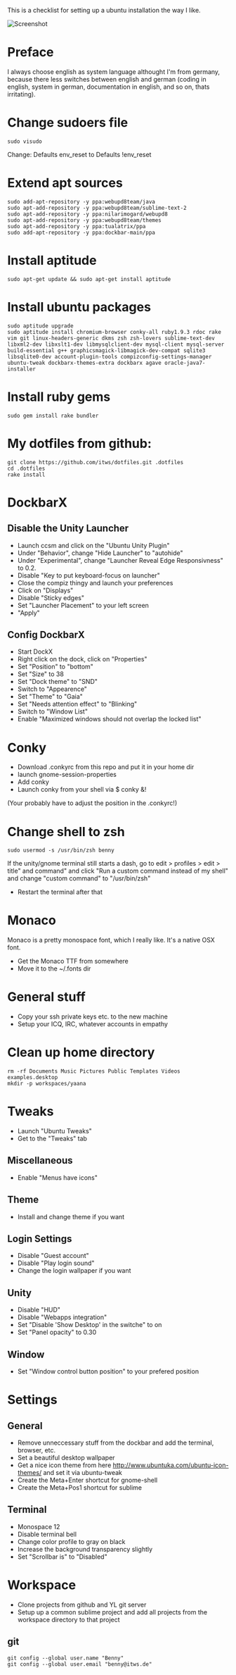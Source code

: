 This is a checklist for setting up a ubuntu installation the way I like.

![Screenshot](https://raw.github.com/phortx/Ubuntu-Setup-Checklist/master/screenshot.png)


# Preface
I always choose english as system language althought I'm from germany, because there less switches between english and german (coding in english, system in german, documentation in english, and so on, thats irritating).



# Change sudoers file
    sudo visudo

Change:
    Defaults    env_reset
to
    Defaults    !env_reset



# Extend apt sources
    sudo add-apt-repository -y ppa:webupd8team/java
    sudo apt-add-repository -y ppa:webupd8team/sublime-text-2
    sudo apt-add-repository -y ppa:nilarimogard/webupd8
    sudo apt-add-repository -y ppa:webupd8team/themes
    sudo apt-add-repository -y ppa:tualatrix/ppa
    sudo add-apt-repository -y ppa:dockbar-main/ppa



# Install aptitude
    sudo apt-get update && sudo apt-get install aptitude



# Install ubuntu packages
    sudo aptitude upgrade
    sudo aptitude install chromium-browser conky-all ruby1.9.3 rdoc rake vim git linux-headers-generic dkms zsh zsh-lovers sublime-text-dev libxml2-dev libxslt1-dev libmysqlclient-dev mysql-client mysql-server build-essential g++ graphicsmagick-libmagick-dev-compat sqlite3 libsqlite0-dev account-plugin-tools compizconfig-settings-manager ubuntu-tweak dockbarx-themes-extra dockbarx agave oracle-java7-installer



# Install ruby gems
    sudo gem install rake bundler



# My dotfiles from github:
    git clone https://github.com/itws/dotfiles.git .dotfiles
    cd .dotfiles
    rake install


# DockbarX
## Disable the Unity Launcher
- Launch ccsm and click on the "Ubuntu Unity Plugin"
- Under "Behavior", change "Hide Launcher" to "autohide"
- Under "Experimental", change "Launcher Reveal Edge Responsivness" to 0.2.
- Disable "Key to put keyboard-focus on launcher"
- Close the compiz thingy and launch your preferences
- Click on "Displays"
- Disable "Sticky edges"
- Set "Launcher Placement" to your left screen
- "Apply"


## Config DockbarX
- Start DockX
- Right click on the dock, click on "Properties"
- Set "Position" to "bottom"
- Set "Size" to 38
- Set "Dock theme" to "SND"
- Switch to "Appearence"
- Set "Theme" to "Gaia"
- Set "Needs attention effect" to "Blinking"
- Switch to "Window List"
- Enable "Maximized windows should not overlap the locked list"



# Conky
- Download .conkyrc from this repo and put it in your home dir
- launch gnome-session-properties
- Add conky
- Launch conky from your shell via $ conky &!

(Your probably have to adjust the position in the .conkyrc!)


# Change shell to zsh
    sudo usermod -s /usr/bin/zsh benny

If the unity/gnome terminal still starts a dash, go to edit > profiles > edit > title" and command" and click "Run a custom command instead of my shell" and change "custom command" to "/usr/bin/zsh"

- Restart the terminal after that


# Monaco
Monaco is a pretty monospace font, which I really like. It's a native OSX font.
- Get the Monaco TTF from somewhere
- Move it to the ~/.fonts dir


# General stuff
- Copy your ssh private keys etc. to the new machine
- Setup your ICQ, IRC, whatever accounts in empathy


# Clean up home directory
    rm -rf Documents Music Pictures Public Templates Videos examples.desktop
    mkdir -p workspaces/yaana



# Tweaks
- Launch "Ubuntu Tweaks"
- Get to the "Tweaks" tab


## Miscellaneous
- Enable "Menus have icons"


## Theme
- Install and change theme if you want


## Login Settings
- Disable "Guest account"
- Disable "Play login sound"
- Change the login wallpaper if you want


## Unity
- Disable "HUD"
- Disable "Webapps integration"
- Set "Disable 'Show Desktop' in the switche" to on
- Set "Panel opacity" to 0.30

## Window
- Set "Window control button position" to your prefered position



# Settings
## General
- Remove unneccessary stuff from the dockbar and add the terminal, browser, etc.
- Set a beautiful desktop wallpaper
- Get a nice icon theme from here http://www.ubuntuka.com/ubuntu-icon-themes/ and set it via ubuntu-tweak
- Create the Meta+Enter shortcut for gnome-shell
- Create the Meta+Pos1 shortcut for sublime


## Terminal
- Monospace 12
- Disable terminal bell
- Change color profile to gray on black
- Increase the background transparency slightly
- Set "Scrollbar is" to "Disabled"



# Workspace
- Clone projects from github and YL git server
- Setup up a common sublime project and add all projects from the workspace directory to that project

## git
    git config --global user.name "Benny"
    git config --global user.email "benny@itws.de"
